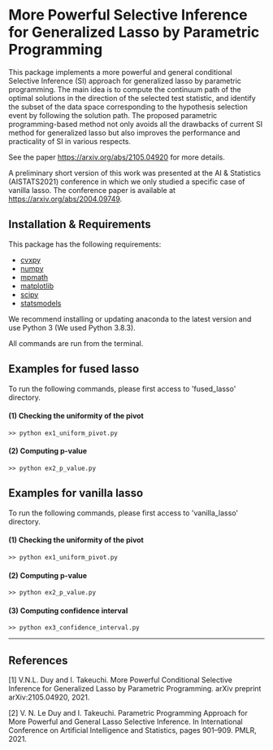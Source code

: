 # More Powerful Selective Inference for Generalized Lasso by Parametric Programming

This package implements a more powerful and general conditional Selective Inference (SI) approach for generalized lasso by parametric programming. The main idea is to compute the continuum path of the optimal solutions in the direction of the selected test statistic, and identify the subset of the data space corresponding to the hypothesis selection event by following the solution path. The proposed parametric programming-based method not only avoids all the drawbacks of current SI method for generalized lasso but also improves the performance and practicality of SI in various respects.

See the paper <https://arxiv.org/abs/2105.04920> for more details.

A preliminary short version of this work was presented at the AI & Statistics (AISTATS2021) conference in which we only studied a specific case of vanilla lasso.
The conference paper is available at <https://arxiv.org/abs/2004.09749>.

## Installation & Requirements

This package has the following requirements:

- [cvxpy](https://www.cvxpy.org)
- [numpy](http://numpy.org)
- [mpmath](http://mpmath.org/)
- [matplotlib](https://matplotlib.org/)
- [scipy](https://www.scipy.org)
- [statsmodels](https://www.statsmodels.org/)

We recommend installing or updating anaconda to the latest version and use Python 3
(We used Python 3.8.3).

All commands are run from the terminal.

## Examples for fused lasso

To run the following commands, please first access to 'fused_lasso' directory.

#### (1) Checking the uniformity of the pivot
```
>> python ex1_uniform_pivot.py
```

#### (2) Computing p-value
```
>> python ex2_p_value.py
```

## Examples for vanilla lasso

To run the following commands, please first access to 'vanilla_lasso' directory.

#### (1) Checking the uniformity of the pivot
```
>> python ex1_uniform_pivot.py
```

#### (2) Computing p-value
```
>> python ex2_p_value.py
```

#### (3) Computing confidence interval
```
>> python ex3_confidence_interval.py
```

---
## References

[1] V.N.L. Duy and I. Takeuchi. More Powerful Conditional Selective Inference for Generalized Lasso by Parametric Programming. arXiv preprint arXiv:2105.04920, 2021.

[2] V. N. Le Duy and I. Takeuchi. Parametric Programming Approach for More Powerful and General Lasso Selective Inference. In International Conference on Artificial Intelligence and Statistics, pages 901–909. PMLR, 2021.
